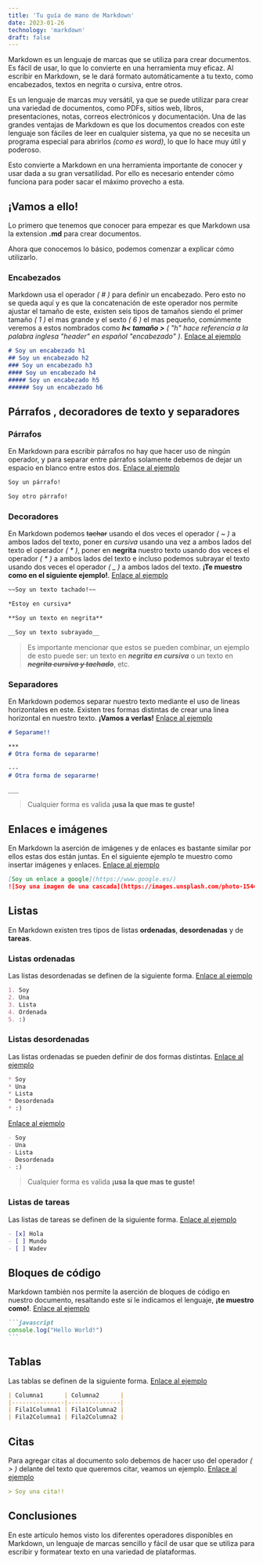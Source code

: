 ```yaml
---
title: 'Tu guía de mano de Markdown'
date: 2023-01-26
technology: 'markdown'
draft: false
---
```


Markdown es un lenguaje de marcas que se utiliza para crear documentos. Es fácil de usar, lo que lo convierte en una herramienta muy eficaz. Al escribir en Markdown, se le dará formato automáticamente a tu texto, como encabezados, textos en negrita o cursiva, entre otros.

Es un lenguaje de marcas muy versátil, ya que se puede utilizar para crear una variedad de documentos, como PDFs, sitios web, libros, presentaciones, notas, correos electrónicos y documentación. Una de las grandes ventajas de Markdown es que los documentos creados con este lenguaje son fáciles de leer en cualquier sistema, ya que no se necesita un programa especial para abrirlos *(como es word)*, lo que lo hace muy útil y poderoso.

Esto convierte a Markdown en una herramienta importante de conocer y usar dada a su gran versatilidad. Por ello es necesario entender cómo funciona para poder sacar el máximo provecho a esta.

## **¡Vamos a ello!**

Lo primero que tenemos que conocer para empezar es que Markdown usa la extension **.md** para crear documentos.

Ahora que conocemos lo básico, podemos comenzar a explicar cómo utilizarlo.

### Encabezados

Markdown usa el operador *( # )* para definir un encabezado. Pero esto no se queda aquí y es que la concatenación de este operador nos permite ajustar el tamaño de este, existen seis tipos de tamaños siendo el primer tamaño *( 1 )* el mas grande y el sexto *( 6 )* el mas pequeño, comúnmente veremos a estos nombrados como ***h< tamaño >*** *( "h" hace referencia a la palabra inglesa "header" en español "encabezado" )*. [Enlace al ejemplo](https://www.digitalocean.com/community/markdown?md=%23+Soy+un+encabezado+h1%0A%23%23+Soy+un+encabezado+h2%0A%23%23%23+Soy+un+encabezado+h3%0A%23%23%23%23+Soy+un+encabezado+h4%0A%23%23%23%23%23+Soy+un+encabezado+h5%0A%23%23%23%23%23%23+Soy+un+encabezado+h6)

```markdown
# Soy un encabezado h1
## Soy un encabezado h2
### Soy un encabezado h3
#### Soy un encabezado h4
##### Soy un encabezado h5
###### Soy un encabezado h6
```

## Párrafos , decoradores de texto y separadores

### Párrafos

En Markdown para escribir párrafos no hay que hacer uso de ningún operador, y para separar entre párrafos
solamente debemos de dejar un espacio en blanco entre estos dos. [Enlace al ejemplo](https://www.digitalocean.com/community/markdown?md=Soy+un+parrafo%21%0A%0ASoy+otro+parrafo%21)

```markdown
Soy un párrafo!

Soy otro párrafo!

```
### Decoradores

En Markdown podemos ~~tachar~~ usando el dos veces el operador *( ~ )* a ambos lados del texto, poner en *cursiva* usando una vez a ambos lados del texto el operador *( * )*, poner en **negrita** nuestro texto usando dos veces el operador *( * )* a ambos lados del texto e incluso podemos subrayar el texto usando dos veces el operador *( _ )* a ambos lados del texto. **¡Te muestro como en el siguiente ejemplo!**. [Enlace al ejemplo](https://www.digitalocean.com/community/markdown?md=%7E%7ESoy+un+texto+tachado%21%7E%7E%0A%0A*Estoy+en+cursiva*%0A%0A**Soy+un+texto+en+negrita**%0A%0A__Soy+un+texto+subrayado__)

```markdown
~~Soy un texto tachado!~~

*Estoy en cursiva*

**Soy un texto en negrita**

__Soy un texto subrayado__

```

> Es importante mencionar que estos se pueden combinar, un ejemplo de esto puede ser: un texto en ***negrita en cursiva*** o un texto en ~~***negrita cursiva y tachado***~~, etc.

### Separadores

En Markdown podemos separar nuestro texto mediante el uso de lineas horizontales en este. Existen tres formas distintas de crear una linea horizontal en nuestro texto. **¡Vamos a verlas!** [Enlace al ejemplo](https://www.digitalocean.com/community/markdown?md=%23+Separame%21%21%0A%0A***%0A%23+Otra+forma+de+separarme%21%0A%0A---%0A%23+Otra+forma+de+separarme%21%0A%0A___)

```markdown
# Separame!!

***
# Otra forma de separarme!

---
# Otra forma de separarme!

___
```

> Cualquier forma es valida **¡usa la que mas te guste!**

## Enlaces e imágenes

En Markdown la aserción de imágenes y de enlaces es bastante similar por ellos estas dos están juntas. En el siguiente ejemplo te muestro como insertar imágenes y enlaces. [Enlace al ejemplo](https://www.digitalocean.com/community/markdown?md=%5BSoy+un+enlace+a+google%5D%28https%3A%2F%2Fwww.google.es%2F%29%0A%21%5BSoy+una+imagen+de+una+cascada%5D%28https%3A%2F%2Fimages.unsplash.com%2Fphoto-1544519954-6aeb4816f0ab%3Fixlib%3Drb-4.0.3%26ixid%3DMnwxMjA3fDB8MHxwaG90by1wYWdlfHx8fGVufDB8fHx8%26auto%3Dformat%26fit%3Dcrop%26w%3D1974%26q%3D80%29)

```markdown
[Soy un enlace a google](https://www.google.es/)
![Soy una imagen de una cascada](https://images.unsplash.com/photo-1544519954-6aeb4816f0ab?ixlib=rb-4.0.3&ixid=MnwxMjA3fDB8MHxwaG90by1wYWdlfHx8fGVufDB8fHx8&auto=format&fit=crop&w=1974&q=80)
```

## Listas

En Markdown existen tres tipos de listas **ordenadas**, **desordenadas** y de **tareas**.

### Listas ordenadas

Las listas desordenadas se definen de la siguiente forma. [Enlace al ejemplo](https://www.digitalocean.com/community/markdown?md=1.+Soy%0A2.+Una%0A3.+Lista%0A4.+Ordenada%0A5.+%3A%29)

```markdown
1. Soy
2. Una
3. Lista
4. Ordenada
5. :)
```

### Listas desordenadas

Las listas ordenadas se pueden definir de dos formas distintas. [Enlace al ejemplo](https://www.digitalocean.com/community/markdown?md=*+Soy%0A*+Una%0A*+Lista%0A*+Desordenada%0A*+%3A%29)

```markdown
* Soy
* Una
* Lista
* Desordenada
* :)
```
[Enlace al ejemplo](https://www.digitalocean.com/community/markdown?md=-+Soy%0A-+Una%0A-+Lista%0A-+Desordenada%0A-+%3A%29)

```markdown
- Soy
- Una
- Lista
- Desordenada
- :)
```

> Cualquier forma es valida **¡usa la que mas te guste!**

### Listas de tareas

Las listas de tareas se definen de la siguiente forma. [Enlace al ejemplo](https://www.digitalocean.com/community/markdown?md=-+%5Bx%5D+Hola%0A-+%5B+%5D+Mundo%0A-+%5B+%5D+Wadev)

```markdown
- [x] Hola
- [ ] Mundo
- [ ] Wadev
```

## Bloques de código

Markdown también nos permite la aserción de bloques de código en nuestro documento, resaltando este si le indicamos el lenguaje, **¡te muestro como!**. [Enlace al ejemplo](https://www.digitalocean.com/community/markdown?md=%60%60%60+javascript%0Aconsole.log%28%22Hola+mundo%21%22%29%0A%60%60%60)

````markdown
```javascript
console.log("Hello World!")
```
````

## Tablas

Las tablas se definen de la siguiente forma. [Enlace al ejemplo](https://www.digitalocean.com/community/markdown?md=%7C+Columna1++++++%7C+Columna2++++++%7C%0A%7C---------------%7C---------------%7C%0A%7C+Fila1Columna1+%7C+Fila1Columna2+%7C%0A%7C+Fila2Columna1+%7C+Fila2Columna2+%7C)

```markdown
| Columna1      | Columna2      |
|---------------|---------------|
| Fila1Columna1 | Fila1Columna2 |
| Fila2Columna1 | Fila2Columna2 |
```

## Citas

Para agregar citas al documento solo debemos de hacer uso del operador *( > )* delante del texto que queremos citar, veamos 
un ejemplo. [Enlace al ejemplo](https://www.digitalocean.com/community/markdown?md=%3E+Soy+una+cita%21%21)

```markdown
> Soy una cita!!
```

## Conclusiones

En este artículo hemos visto los diferentes operadores disponibles en Markdown, un lenguaje de marcas sencillo y fácil de usar que se utiliza para escribir y formatear texto en una variedad de plataformas.
